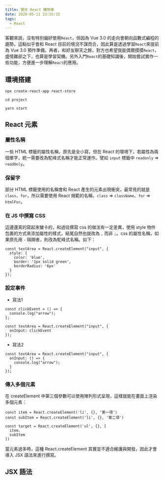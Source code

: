 ```yaml
---
title: 實作 React 購物車
date: 2020-05-11 23:35:15
tags:
  - React
---
```

客觀來說，沒有特別偏好使用`React`，但因為 Vue 3.0 的走向會朝向函數式編程的趨勢，這點似乎會和 React 目前的境況不謀而合，因此算是透過學習`React`來提前為 Vue 3.0 預作準備。再者，和好友聊天之餘，對方也希望我能偶爾摸摸`React`，盛情難卻之下，也算是學習契機。另外入門`React`的基礎知識後，開始嘗試實作一些功能，方便進一步理解`React`的應用。
<!--more-->
## 環境搭建
```
npx create-react-app react-store

cd project

yarn start
```

## React 元素
### 屬性名稱
一些 HTML 標籤的屬性名稱，原先是全小寫，但在 React 的環境下，若屬性為兩個單字，統一需要改為駝峰式名稱才能正常運作。譬如 `input` 標籤中 `readonly` => `readOnly`。

### 保留字
部分 HTML 標籤使用的名稱會和 React 產生的元素出現衝突，最常見的就是 `class`、`for`，所以需要使用 React 規範的名稱，`class` => `className`、`for` => `htmlFor`。

### 在 JS 中撰寫 CSS
這邊還真的寫起來蠻卡的，和過往撰寫 css 的做法有一定差異，使用 style 物件包裹的方式來添加屬性的樣式，結尾自然也就改為 `,` 而非 `;`。css 的屬性名稱，如果原先用 `-` 隔開者，則改為駝峰式名稱。如下：
```
const textArea = React.createElement("input", {
  style: {
    color: 'blue',
    border: '1px solid green',
    borderRadius: '6px'
  }
});
```

### 設定事件
- 寫法1
```
const clickEvent = () => {
  console.log("arrow");
};

const textArea = React.createElement("input", {
  onInput: clickEvent
});
```
- 寫法2
```
const textArea = React.createElement("input", {
  onInput: () => {
    console.log("arrow");
  }
});
```

### 傳入多個元素
在 createElement 中第三個參數可以使用陣列形式呈現，這樣就能在畫面上渲染多個元素：
```
const item = React.createElement('li', {}, '第一項')
const subItem = React.createElement('li', {}, '第二項')

const target = React.createElement('ul', {}, [
  item,
  subItem
])
```
當元素過多時，這種 React.createElement 其實並不適合維護與開發，因此才會導入 JSX 語法來進行撰寫。

## JSX 語法